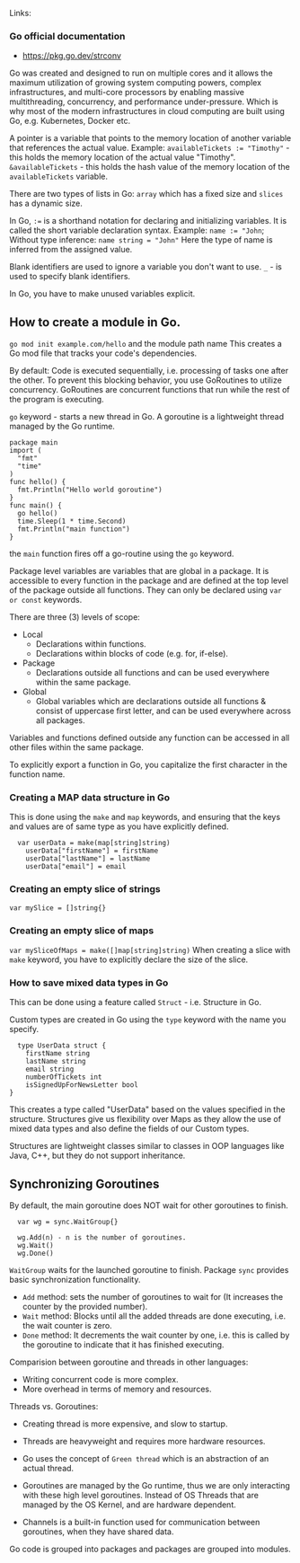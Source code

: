 Links:

### Go official documentation

- https://pkg.go.dev/strconv

Go was created and designed to run on multiple cores and it allows the maximum utilization of growing system computing powers, complex infrastructures, and multi-core processors by enabling massive multithreading, concurrency, and performance under-pressure. Which is why most of the modern infrastructures in cloud computing are built using Go, e.g. Kubernetes, Docker etc.

A pointer is a variable that points to the memory location of another variable that references the actual value.
Example:
`availableTickets := "Timothy"` - this holds the memory location of the actual value "Timothy".
`&availableTickets` - this holds the hash value of the memory location of the `availableTickets` variable.

There are two types of lists in Go: `array` which has a fixed size and `slices` has a dynamic size.

In Go, `:=` is a shorthand notation for declaring and initializing variables. It is called the short variable declaration syntax.
Example: `name := "John`;
Without type inference: `name string = "John"`
Here the type of name is inferred from the assigned value.

Blank identifiers are used to ignore a variable you don't want to use.
`_` - is used to specify blank identifiers.

In Go, you have to make unused variables explicit.

## How to create a module in Go.
`go mod init example.com/hello` and the module path name
This creates a Go mod file that tracks your code's dependencies.

By default: Code is executed sequentially, i.e. processing of tasks one after the other. To prevent this blocking behavior, you use GoRoutines to utilize concurrency.
GoRoutines are concurrent functions that run while the rest of the program is executing.

`go` keyword - starts a new thread in Go.
A goroutine is a lightweight thread managed by the Go runtime.

```
package main
import (
  "fmt"
  "time"
)
func hello() {
  fmt.Println("Hello world goroutine")
}
func main() {
  go hello()
  time.Sleep(1 * time.Second)
  fmt.Println("main function")
}
```

the `main` function fires off a go-routine using the `go` keyword.

Package level variables are variables that are global in a package. It is accessible to every function in the package and are defined at the top level of the package outside all functions.
They can only be declared using `var or const` keywords.

There are three (3) levels of scope:

- Local
  - Declarations within functions.
  - Declarations within blocks of code (e.g. for, if-else).
- Package
  - Declarations outside all functions and can be used everywhere within the same package.
- Global
  - Global variables which are declarations outside all functions & consist of uppercase first letter, and can be used everywhere across all packages.

Variables and functions defined outside any function can be accessed in all other files within the same package.

To explicitly export a function in Go, you capitalize the first character in the function name.

### Creating a MAP data structure in Go

This is done using the `make` and `map` keywords, and ensuring that the keys and values are of same type as you have explicitly defined.

```
  var userData = make(map[string]string)
	userData["firstName"] = firstName
	userData["lastName"] = lastName
	userData["email"] = email
```

### Creating an empty slice of strings

`var mySlice = []string{}`

### Creating an empty slice of maps

`var mySliceOfMaps = make([]map[string]string)`
When creating a slice with `make` keyword, you have to explicitly declare the size of the slice.

### How to save mixed data types in Go

This can be done using a feature called `Struct` - i.e. Structure in Go.

Custom types are created in Go using the `type` keyword with the name you specify.

```
  type UserData struct {
	firstName string
	lastName string
	email string
	numberOfTickets int
	isSignedUpForNewsLetter bool
}
```
This creates a type called "UserData" based on the values specified in the structure. Structures give us flexibility over Maps as they allow the use of mixed data types and also define the fields of our Custom types.

Structures are lightweight classes similar to classes in OOP languages like Java, C++, but they do not support inheritance.


## Synchronizing Goroutines
By default, the main goroutine does NOT wait for other goroutines to finish.
```
  var wg = sync.WaitGroup{}

  wg.Add(n) - n is the number of goroutines.
  wg.Wait()
  wg.Done()
```

`WaitGroup` waits for the launched goroutine to finish.
Package `sync` provides basic synchronization functionality.

- `Add` method: sets the number of goroutines to wait for (It increases the counter by the provided number).
- `Wait` method: Blocks until all the added threads are done executing, i.e. the wait counter is zero.
- `Done` method: It decrements the wait counter by one, i.e. this is called by the goroutine to indicate that it has finished executing.

Comparision between goroutine and threads in other languages:
- Writing concurrent code is more complex.
- More overhead in terms of memory and resources.

Threads vs. Goroutines:
- Creating thread is more expensive, and slow to startup.
- Threads are heavyweight and requires more hardware resources.

- Go uses the concept of `Green thread` which is an abstraction of an actual thread.
- Goroutines are managed by the Go runtime, thus we are only interacting with these high level goroutines. Instead of OS Threads that are managed by the OS Kernel, and are hardware dependent.
- Channels is a built-in function used for communication between goroutines, when they have shared data.

Go code is grouped into packages and packages are grouped into modules.